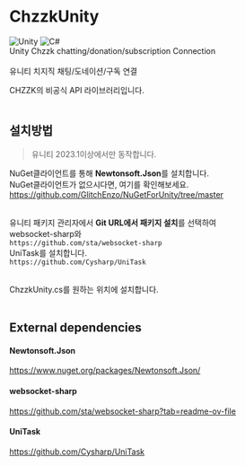 # ChzzkUnity
![Unity](https://img.shields.io/badge/Unity-100000?style=for-the-badge&logo=unity&logoColor=white)
![C#](https://img.shields.io/badge/C%23-239120?style=for-the-badge&logo=c-sharp&logoColor=white)
<br>
Unity Chzzk chatting/donation/subscription Connection<br><br>
유니티 치지직 채팅/도네이션/구독 연결<br>

CHZZK의 비공식 API 라이브러리입니다.<br><br>

## 설치방법
> 유니티 2023.1이상에서만 동작합니다.

NuGet클라이언트를 통해 <b>Newtonsoft.Json</b>를 설치합니다.<br>
NuGet클라이언트가 없으시다면, 여기를 확인해보세요.<br>
     https://github.com/GlitchEnzo/NuGetForUnity/tree/master<br><br>

유니티 패키지 관리자에서 <b>Git URL에서 패키지 설치</b>를 선택하여<br>
websocket-sharp와<br>
```https://github.com/sta/websocket-sharp```<br>
UniTask를 설치합니다.<br>
```https://github.com/Cysharp/UniTask```<br><br>

ChzzkUnity.cs를 원하는 위치에 설치합니다.<br><br>

## External dependencies
#### Newtonsoft.Json
https://www.nuget.org/packages/Newtonsoft.Json/<br>
#### websocket-sharp
https://github.com/sta/websocket-sharp?tab=readme-ov-file<br>
#### UniTask
https://github.com/Cysharp/UniTask
 
 
